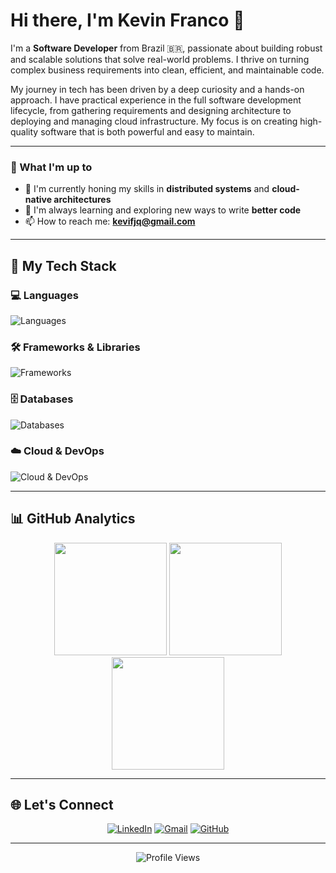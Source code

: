 # Hi there, I'm Kevin Franco 👋

I'm a **Software Developer** from Brazil 🇧🇷, passionate about building robust and scalable solutions that solve real-world problems. I thrive on turning complex business requirements into clean, efficient, and maintainable code.

My journey in tech has been driven by a deep curiosity and a hands-on approach. I have practical experience in the full software development lifecycle, from gathering requirements and designing architecture to deploying and managing cloud infrastructure. My focus is on creating high-quality software that is both powerful and easy to maintain.

---

### 🎯 What I'm up to

- 🔭 I'm currently honing my skills in **distributed systems** and **cloud-native architectures**
- 🌱 I'm always learning and exploring new ways to write **better code**
- 📫 How to reach me: **kevifjq@gmail.com**

---

## 🚀 My Tech Stack
### 💻 Languages
<img src="https://skillicons.dev/icons?i=java,go,typescript,python,cs,kotlin&theme=dark" alt="Languages" />

### 🛠️ Frameworks & Libraries
<img src="https://skillicons.dev/icons?i=spring,nextjs,react,vue,nest,prisma,dotnet,node&theme=dark" alt="Frameworks" />

### 🗄️ Databases
<img src="https://skillicons.dev/icons?i=postgresql,mysql,mongodb,supabase,sqlite,h2&theme=dark" alt="Databases" />

### ☁️ Cloud & DevOps
<img src="https://skillicons.dev/icons?i=aws,gcp,docker,git,linux&theme=dark" alt="Cloud & DevOps" />

---

## 📊 GitHub Analytics

<div align="center">
  <img height="180em" src="https://github-readme-stats.vercel.app/api?username=kevinfjq&show_icons=true&theme=dark&include_all_commits=true&count_private=true&hide_border=true&bg_color=0d1117"/>
  <img height="180em" src="https://github-readme-streak-stats.herokuapp.com/?user=kevinfjq&theme=dark&hide_border=true&background=0d1117"/>
</div>

<div align="center">
  <img height="180em" src="https://github-readme-stats.vercel.app/api/top-langs/?username=kevinfjq&layout=compact&theme=dark&hide_border=true&bg_color=0d1117"/>
</div>

---

## 🌐 Let's Connect

<div align="center">
  
[![LinkedIn](https://img.shields.io/badge/LinkedIn-0077B5?style=for-the-badge&logo=linkedin&logoColor=white)](https://linkedin.com/in/kevin-francojq)
[![Gmail](https://img.shields.io/badge/Gmail-D14836?style=for-the-badge&logo=gmail&logoColor=white)](mailto:kevifjq@gmail.com)
[![GitHub](https://img.shields.io/badge/GitHub-100000?style=for-the-badge&logo=github&logoColor=white)](https://github.com/kevinfjq)

</div>

---

<div align="center">
  <img src="https://komarev.com/ghpvc/?username=kevinfjq&color=blue&style=flat-square&label=Profile+Views" alt="Profile Views" />
</div>
